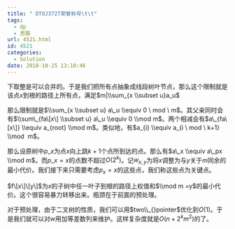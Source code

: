 ```yaml
---
title: " DTOJ3727荣誉称号\t\t"
tags:
  - dp
  - 思路
url: 4521.html
id: 4521
categories:
  - Solution
date: 2018-10-25 13:18:46
---
```


下取整是可以合并的。于是我们把所有点抽象成线段树叶节点，那么这个限制就是该点$x$到根的路径上所有点，满足$m|\\sum_{x \\subset u}a_u$

那么限制就是$\\sum_{x \\subset u} a\_u \\equiv 0 \ mod \ m$。其父亲同时会有$\\sum\_{fa\[x\] \\subset u} a\_u \\equiv 0 \\mod m$。两个相减会有$a\_{fa\[x\]} \\equiv a_{root} \\mod m$。类似地，有$a_{i} \\equiv a_{i \ mod \ k+1} \\mod  m$。

那么设原树中$p\_x$为点$x$向上跳$k+1$个点所到达的点。那么有$a\_x \\equiv a\_px \\mod m$。而$p\_x=x$的点数不超过$O(2^k)$。记$w_{x,y}$为将$x$调整为与$y$关于$m$同余的最小代价。我们接下来只需要考虑$p_x=x$的这些点，我们称这些点为关键点。

$f\[x\]\[y\]$为$x$的子树中任一叶子到根的路径上权值和$\\mod m =y$的最小代价。这个很容易暴力转移出来。瓶颈在于前面的预处理。

对于预处理，由于二叉树的性质，我们可以用$two\\_{}pointer$优化到$O(1)$。于是我们就可以对$w$用加等差数列来维护。这样复杂度就是$O(n+2^km^2)$的了。